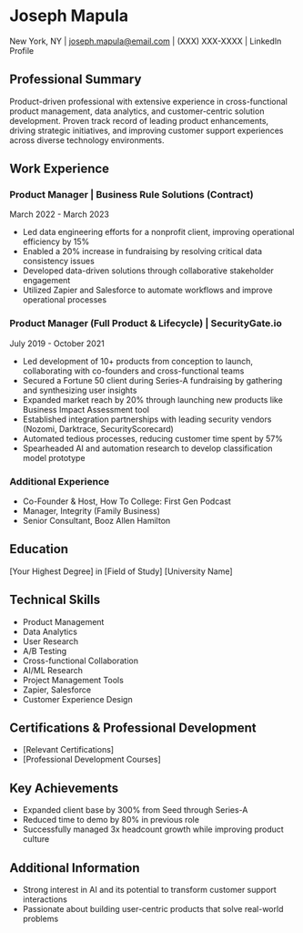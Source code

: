 # Joseph Mapula
New York, NY | joseph.mapula@email.com | (XXX) XXX-XXXX | LinkedIn Profile

## Professional Summary
Product-driven professional with extensive experience in cross-functional product management, data analytics, and customer-centric solution development. Proven track record of leading product enhancements, driving strategic initiatives, and improving customer support experiences across diverse technology environments.

## Work Experience

### Product Manager | Business Rule Solutions (Contract)
March 2022 - March 2023
- Led data engineering efforts for a nonprofit client, improving operational efficiency by 15%
- Enabled a 20% increase in fundraising by resolving critical data consistency issues
- Developed data-driven solutions through collaborative stakeholder engagement
- Utilized Zapier and Salesforce to automate workflows and improve operational processes

### Product Manager (Full Product & Lifecycle) | SecurityGate.io
July 2019 - October 2021
- Led development of 10+ products from conception to launch, collaborating with co-founders and cross-functional teams
- Secured a Fortune 50 client during Series-A fundraising by gathering and synthesizing user insights
- Expanded market reach by 20% through launching new products like Business Impact Assessment tool
- Established integration partnerships with leading security vendors (Nozomi, Darktrace, SecurityScorecard)
- Automated tedious processes, reducing customer time spent by 57%
- Spearheaded AI and automation research to develop classification model prototype

### Additional Experience
- Co-Founder & Host, How To College: First Gen Podcast
- Manager, Integrity (Family Business)
- Senior Consultant, Booz Allen Hamilton

## Education
[Your Highest Degree] in [Field of Study]
[University Name]

## Technical Skills
- Product Management
- Data Analytics
- User Research
- A/B Testing
- Cross-functional Collaboration
- AI/ML Research
- Project Management Tools
- Zapier, Salesforce
- Customer Experience Design

## Certifications & Professional Development
- [Relevant Certifications]
- [Professional Development Courses]

## Key Achievements
- Expanded client base by 300% from Seed through Series-A
- Reduced time to demo by 80% in previous role
- Successfully managed 3x headcount growth while improving product culture

## Additional Information
- Strong interest in AI and its potential to transform customer support interactions
- Passionate about building user-centric products that solve real-world problems